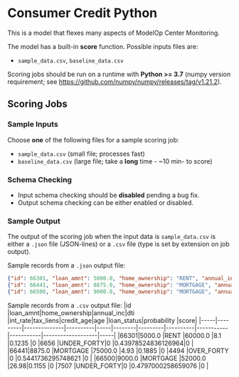 # Consumer Credit Python
This is a model that flexes many aspects of ModelOp Center Monitoring.

The model has a built-in **score** function. Possible inputs files are:
* `sample_data.csv`, `baseline_data.csv`

Scoring jobs should be run on a runtime with **Python >= 3.7** (numpy version requirement; see https://github.com/numpy/numpy/releases/tag/v1.21.2).

## Scoring Jobs

### Sample Inputs

Choose **one** of the following files for a sample scoring job:
 - `sample_data.csv` (small file; processes fast)
 - `baseline_data.csv` (large file; take a **long** time - ~10 min- to score)

### Schema Checking

 - Input schema checking should be **disabled** pending a bug fix.
 - Output schema checking can be either enabled or disabled.

### Sample Output

The output of the scoring job when the input data is `sample_data.csv` is either a `.json` file (JSON-lines) or a `.csv` file (type is set by extension on job output).

Sample records from a `.json` output file:
```json
{"id": 66301, "loan_amnt": 5000.0, "home_ownership": "RENT", "annual_inc": 60000.0, "dti": 8.1, "int_rate": 0.1235, "tax_liens": 0, "credit_age": 6656, "age": "UNDER_FORTY", "loan_status": 0, "probability": 0.43978524836126964, "score": 0}
{"id": 66441, "loan_amnt": 8875.0, "home_ownership": "MORTGAGE", "annual_inc": 75000.0, "dti": 4.93, "int_rate": 0.1885, "tax_liens": 0, "credit_age": 4494, "age": "OVER_FORTY", "loan_status": 0, "probability": 0.5441736295748621, "score": 0}
{"id": 66500, "loan_amnt": 9000.0, "home_ownership": "MORTGAGE", "annual_inc": 52000.0, "dti": 26.98, "int_rate": 0.1155, "tax_liens": 0, "credit_age": 7507, "age": "UNDER_FORTY", "loan_status": 0, "probability": 0.4797000258659076, "score": 0}
```

Sample records from a `.csv` output file:
|id   |loan_amnt|home_ownership|annual_inc|dti  |int_rate|tax_liens|credit_age|age        |loan_status|probability        |score|
|-----|---------|--------------|----------|-----|--------|---------|----------|-----------|-----------|-------------------|-----|
|66301|5000.0   |RENT          |60000.0   |8.1  |0.1235  |0        |6656      |UNDER_FORTY|0          |0.43978524836126964|0    |
|66441|8875.0   |MORTGAGE      |75000.0   |4.93 |0.1885  |0        |4494      |OVER_FORTY |0          |0.5441736295748621 |0    |
|66500|9000.0   |MORTGAGE      |52000.0   |26.98|0.1155  |0        |7507      |UNDER_FORTY|0          |0.4797000258659076 |0    |
